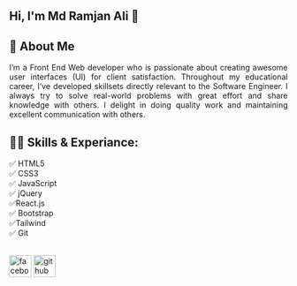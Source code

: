 <h2 align="left">Hi, I'm Md Ramjan Ali 👋</h3>
<h2 align="left">🚀 About Me</h3>

<p align="justify">I’m a Front End Web developer who is passionate about creating awesome user interfaces (UI) for client satisfaction. Throughout my educational career, I’ve developed skillsets directly relevant to the Software Engineer. I always try to solve real-world problems with great effort and share knowledge with others. I delight in doing quality work and maintaining excellent communication with others.</p>

<h2 align="left">👨‍💻 Skills & Experiance:</h3>
✅ HTML5 <br>
✅ CSS3 <br>
✅ JavaScript <br>
✅ jQuery <br>
✅React.js <br>
✅ Bootstrap <br>
✅Tailwind <br>
✅ Git <br><br>





 [<img src='https://cdn.jsdelivr.net/npm/simple-icons@3.0.1/icons/facebook.svg' alt='facebook' height='40'>](https://www.facebook.com/mdramjanali1335) 
 [<img src='https://cdn.jsdelivr.net/npm/simple-icons@3.0.1/icons/github.svg' alt='github' height='40'>](https://github.com/Ramjanict) 

